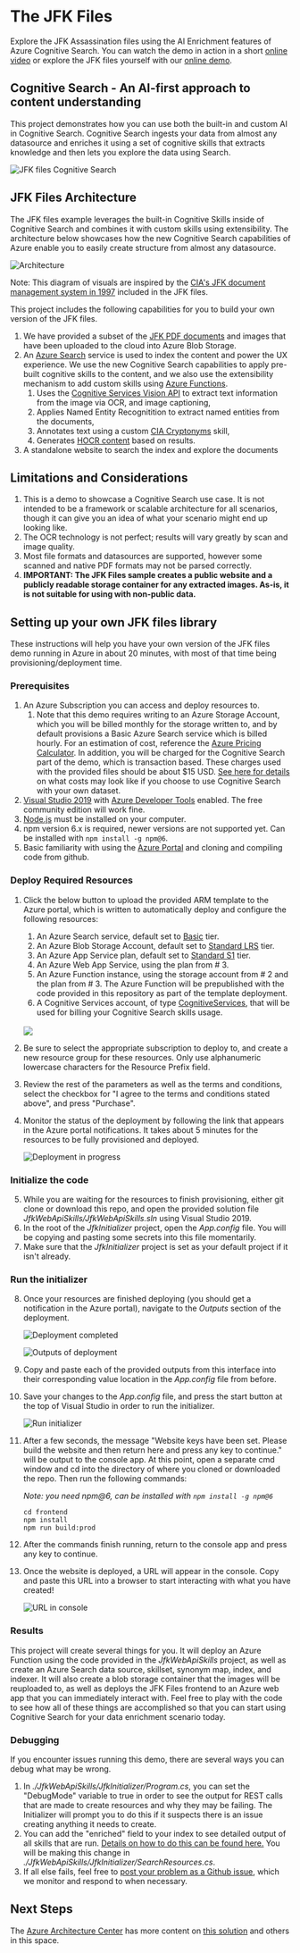 # The JFK Files
Explore the JFK Assassination files using the AI Enrichment features of Azure Cognitive Search. You can watch the demo in action in a short [online video](https://channel9.msdn.com/Shows/AI-Show/Using-Cognitive-Search-to-Understand-the-JFK-Documents) or explore the JFK files yourself with our [online demo](https://aka.ms/jfkfiles-demo).

## Cognitive Search - An AI-first approach to content understanding
This project demonstrates how you can use both the built-in and custom AI in Cognitive Search. Cognitive Search ingests your data from almost any datasource and enriches it using a set of cognitive skills that extracts knowledge and then lets you explore the data using Search.

![JFK files Cognitive Search](images/jfk-cognitive-search.jpg)

## JFK Files Architecture
The JFK files example leverages the built-in Cognitive Skills inside of Cognitive Search and combines it with custom skills using extensibility.  The architecture below showcases how the new Cognitive Search capabilities of Azure enable you to easily create structure from almost any datasource.

![Architecture](images/jfk-files-architecture.JPG)

Note: This diagram of visuals are inspired by the [CIA's JFK document management system in 1997](https://www.archives.gov/files/research/jfk/releases/docid-32404466.pdf) included in the JFK files.

This project includes the following capabilities for you to build your own version of the JFK files.
1. We have provided a subset of the [JFK PDF documents](https://www.archives.gov/research/jfk/2017-release) and images that have been uploaded to the cloud into Azure Blob Storage.
2. An [Azure Search](https://azure.microsoft.com/en-us/services/search/) service is used to index the content and power the UX experience. We use the new Cognitive Search capabilities to apply pre-built cognitive skills to the content, and we also use the extensibility mechanism to add custom skills using [Azure Functions](https://azure.microsoft.com/en-us/services/functions/).
    1. Uses the [Cognitive Services Vision API](https://azure.microsoft.com/en-us/services/cognitive-services/computer-vision/) to extract text information from the image via OCR, and image captioning,
    2. Applies Named Entity Recognitition to extract named entities from the documents,
    3. Annotates text using a custom [CIA Cryptonyms](https://www.maryferrell.org/php/cryptdb.php) skill,
    4. Generates [HOCR content](https://en.wikipedia.org/wiki/HOCR) based on results.
3. A standalone website to search the index and explore the documents

## Limitations and Considerations
1. This is a demo to showcase a Cognitive Search use case.  It is not intended to be a framework or scalable architecture for all scenarios, though it can give you an idea of what your scenario might end up looking like.
2. The OCR technology is not perfect; results will vary greatly by scan and image quality.
3. Most file formats and datasources are supported, however some scanned and native PDF formats may not be parsed correctly.
4. **IMPORTANT: The JFK Files sample creates a public website and a publicly readable storage container for any extracted images.  As-is, it is not suitable for using with non-public data.**

## Setting up your own JFK files library

These instructions will help you have your own version of the JFK files demo running in Azure in about 20 minutes, with most of that time being provisioning/deployment time.

### Prerequisites
1. An Azure Subscription you can access and deploy resources to.
    1. Note that this demo requires writing to an Azure Storage Account, which you will be billed monthly for the storage written to, and by default provisions a Basic Azure Search service which is billed hourly.  For an estimation of cost, reference the [Azure Pricing Calculator](https://azure.microsoft.com/en-us/pricing/calculator/).  In addition, you will be charged for the Cognitive Search part of the demo, which is transaction based.  These charges used with the provided files should be about $15 USD.  [See here for details](https://docs.microsoft.com/en-us/azure/search/cognitive-search-attach-cognitive-services) on what costs may look like if you choose to use Cognitive Search with your own dataset.
2. [Visual Studio 2019](https://www.visualstudio.com/downloads/) with [Azure Developer Tools](https://azure.microsoft.com/en-us/tools/) enabled.  The free community edition will work fine.
3. [Node.js](https://nodejs.org/) must be installed on your computer.
4. npm version 6.x is required, newer versions are not supported yet. Can be installed with `npm install -g npm@6`.
5. Basic familiarity with using the [Azure Portal](https://portal.azure.com) and cloning and compiling code from github.

### Deploy Required Resources

1. Click the below button to upload the provided ARM template to the Azure portal, which is written to automatically deploy and configure the following resources:
    1. An Azure Search service, default set to [Basic](https://azure.microsoft.com/en-us/pricing/details/search/) tier.
    2. An Azure Blob Storage Account, default set to [Standard LRS](https://azure.microsoft.com/en-us/pricing/details/storage/) tier.
    3. An Azure App Service plan, default set to [Standard S1](https://azure.microsoft.com/en-us/pricing/details/app-service/plans/) tier.
    4. An Azure Web App Service, using the plan from # 3.
    5. An Azure Function instance, using the storage account from # 2 and the plan from # 3.  The Azure Function will be prepublished with the code provided in this repository as part of the template deployment.
    6. A Cognitive Services account, of type [CognitiveServices](https://azure.microsoft.com/en-us/pricing/details/cognitive-services/), that will be used for billing your Cognitive Search skills usage.

    </br>
    <a href="https://portal.azure.com/#create/Microsoft.Template/uri/https%3A%2F%2Fraw.githubusercontent.com%2FMicrosoft%2FAzureSearch_JFK_Files%2Fmaster%2Fazuredeploy.json" target="_blank">
        <img src="http://azuredeploy.net/deploybutton.png"/>
    </a>

2. Be sure to select the appropriate subscription to deploy to, and create a new resource group for these resources. Only use alphanumeric lowercase characters for the Resource Prefix field.
3. Review the rest of the parameters as well as the terms and conditions, select the checkbox for "I agree to the terms and conditions stated above", and press "Purchase".
4. Monitor the status of the deployment by following the link that appears in the Azure portal notifications.  It takes about 5 minutes for the resources to be fully provisioned and deployed.

    ![Deployment in progress](images/deploymentInProgress.JPG)

### Initialize the code

5. While you are waiting for the resources to finish provisioning, either git clone or download this repo, and open the provided solution file *JfkWebApiSkills/JfkWebApiSkills.sln* using Visual Studio 2019.
6. In the root of the *JfkInitializer* project, open the *App.config* file.  You will be copying and pasting some secrets into this file momentarily.
7. Make sure that the *JfkInitializer* project is set as your default project if it isn't already.

### Run the initializer

8. Once your resources are finished deploying (you should get a notification in the Azure portal), navigate to the *Outputs* section of the deployment.

    ![Deployment completed](images/deploymentCompleted.JPG)

    ![Outputs of deployment](images/outputs.JPG)

9. Copy and paste each of the provided outputs from this interface into their corresponding value location in the *App.config* file from before.

10. Save your changes to the *App.config* file, and press the start button at the top of Visual Studio in order to run the initializer.

    ![Run initializer](images/runInitializer.JPG)

11. After a few seconds, the message "Website keys have been set.  Please build the website and then return here and press any key to continue." will be output to the console app.  At this point, open a separate cmd window and cd into the directory of where you cloned or downloaded the repo.  Then run the following commands:

    *Note: you need npm@6, can be installed with `npm install -g npm@6`*

    ```shell
    cd frontend
    npm install
    npm run build:prod
    ```

12. After the commands finish running, return to the console app and press any key to continue.

13. Once the website is deployed, a URL will appear in the console.  Copy and paste this URL into a browser to start interacting with what you have created!

    ![URL in console](images/urlInConsole.JPG)

### Results

This project will create several things for you.  It will deploy an Azure Function using the code provided in the *JfkWebApiSkills* project, as well as create an Azure Search data source, skillset, synonym map, index, and indexer.  It will also create a blob storage container that the images will be reuploaded to, as well as deploys the JFK Files frontend to an Azure web app that you can immediately interact with.  Feel free to play with the code to see how all of these things are accomplished so that you can start using Cognitive Search for your data enrichment scenario today.

### Debugging

If you encounter issues running this demo, there are several ways you can debug what may be wrong.

1. In *./JfkWebApiSkills/JfkInitializer/Program.cs*, you can set the "DebugMode" variable to true in order to see the output for REST calls that are made to create resources and why they may be failing.  The Initializer will prompt you to do this if it suspects there is an issue creating anything it needs to create.
2. You can add the "enriched" field to your index to see detailed output of all skills that are run.  [Details on how to do this can be found here.](https://docs.microsoft.com/azure/search/cognitive-search-concept-troubleshooting#tip-4-looking-at-enriched-documents-under-the-hood)  You will be making this change in *./JfkWebApiSkills/JfkInitializer/SearchResources.cs*.
3. If all else fails, feel free to [post your problem as a Github issue](https://github.com/Microsoft/AzureSearch_JFK_Files/issues/new), which we monitor and respond to when necessary.

## Next Steps

The [Azure Architecture Center](https://aka.ms/architecture) has more content on [this solution](https://docs.microsoft.com/azure/architecture/solution-ideas/articles/cognitive-search-with-skillsets) and others in this space.
